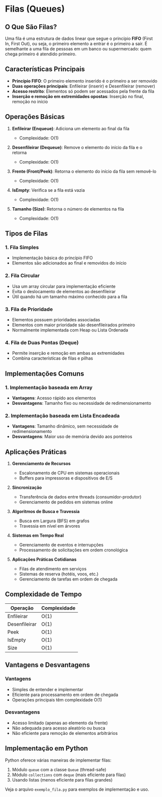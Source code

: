 # Filas (Queues)

## O Que São Filas?

Uma fila é uma estrutura de dados linear que segue o princípio **FIFO** (First In, First Out), ou seja, o primeiro elemento a entrar é o primeiro a sair. É semelhante a uma fila de pessoas em um banco ou supermercado: quem chega primeiro é atendido primeiro.

## Características Principais

- **Princípio FIFO**: O primeiro elemento inserido é o primeiro a ser removido
- **Duas operações principais**: Enfileirar (inserir) e Desenfileirar (remover)
- **Acesso restrito**: Elementos só podem ser acessados pela frente da fila
- **Inserção e remoção em extremidades opostas**: Inserção no final, remoção no início

## Operações Básicas

1. **Enfileirar (Enqueue)**: Adiciona um elemento ao final da fila
   - Complexidade: O(1)

2. **Desenfileirar (Dequeue)**: Remove o elemento do início da fila e o retorna
   - Complexidade: O(1)

3. **Frente (Front/Peek)**: Retorna o elemento do início da fila sem removê-lo
   - Complexidade: O(1)

4. **IsEmpty**: Verifica se a fila está vazia
   - Complexidade: O(1)

5. **Tamanho (Size)**: Retorna o número de elementos na fila
   - Complexidade: O(1)

## Tipos de Filas

### 1. Fila Simples
- Implementação básica do princípio FIFO
- Elementos são adicionados ao final e removidos do início

### 2. Fila Circular
- Usa um array circular para implementação eficiente
- Evita o deslocamento de elementos ao desenfileirar
- Útil quando há um tamanho máximo conhecido para a fila

### 3. Fila de Prioridade
- Elementos possuem prioridades associadas
- Elementos com maior prioridade são desenfileirados primeiro
- Normalmente implementada com Heap ou Lista Ordenada

### 4. Fila de Duas Pontas (Deque)
- Permite inserção e remoção em ambas as extremidades
- Combina características de filas e pilhas

## Implementações Comuns

### 1. Implementação baseada em Array
- **Vantagens**: Acesso rápido aos elementos
- **Desvantagens**: Tamanho fixo ou necessidade de redimensionamento

### 2. Implementação baseada em Lista Encadeada
- **Vantagens**: Tamanho dinâmico, sem necessidade de redimensionamento
- **Desvantagens**: Maior uso de memória devido aos ponteiros

## Aplicações Práticas

1. **Gerenciamento de Recursos**
   - Escalonamento de CPU em sistemas operacionais
   - Buffers para impressoras e dispositivos de E/S

2. **Sincronização**
   - Transferência de dados entre threads (consumidor-produtor)
   - Gerenciamento de pedidos em sistemas online

3. **Algoritmos de Busca e Travessia**
   - Busca em Largura (BFS) em grafos
   - Travessia em nível em árvores

4. **Sistemas em Tempo Real**
   - Gerenciamento de eventos e interrupções
   - Processamento de solicitações em ordem cronológica

5. **Aplicações Práticas Cotidianas**
   - Filas de atendimento em serviços
   - Sistemas de reserva (hotéis, voos, etc.)
   - Gerenciamento de tarefas em ordem de chegada

## Complexidade de Tempo

| Operação     | Complexidade |
|--------------|--------------|
| Enfileirar   | O(1)         |
| Desenfileirar| O(1)         |
| Peek         | O(1)         |
| IsEmpty      | O(1)         |
| Size         | O(1)         |

## Vantagens e Desvantagens

### Vantagens
- Simples de entender e implementar
- Eficiente para processamento em ordem de chegada
- Operações principais têm complexidade O(1)

### Desvantagens
- Acesso limitado (apenas ao elemento da frente)
- Não adequada para acesso aleatório ou busca
- Não eficiente para remoção de elementos arbitrários

## Implementação em Python

Python oferece várias maneiras de implementar filas:

1. Módulo `queue` com a classe `Queue` (thread-safe)
2. Módulo `collections` com `deque` (mais eficiente para filas)
3. Usando listas (menos eficiente para filas grandes)

Veja o arquivo `exemplo_fila.py` para exemplos de implementação e uso.
